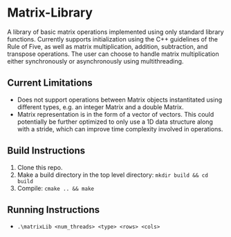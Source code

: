 # Matrix-Library
A library of basic matrix operations implemented using only standard library functions. 
Currently supports initialization using the C++ guidelines of the Rule of Five, as well as 
matrix multiplication, addition, subtraction, and transpose operations. The user can choose
to handle matrix multiplication either synchronously or asynchronously using multithreading.

## Current Limitations
- Does not support operations between Matrix objects instantitated using different types,
e.g. an integer Matrix and a double Matrix.
- Matrix representation is in the form of a vector of vectors. This could potentially be further optimized
to only use a 1D data structure along with a stride, which can improve time complexity involved in operations.

## Build Instructions
1. Clone this repo.
2. Make a build directory in the top level directory: `mkdir build && cd build`
3. Compile: `cmake .. && make`

## Running Instructions
- `.\matrixLib <num_threads> <type> <rows> <cols>`
